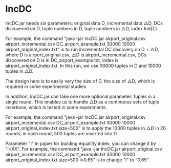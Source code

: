 # IncDC

IncDC.jar needs six parameters: original data D, incremental data △D, DCs discovered on D, tuple numbers in D, tuple numbers in △D, index Ind(Σ).

For example, the command "java -jar IncDC.jar airport_original.csv airport_incremental.csv DC_airport_example.txt 30000 10000 airport_original_index.txt" is to run incremental DC discovery on D + △D, 
where D is airport_original.csv, △D is airport_incremental.csv, DCs discovered on D is in DC_airport_example.txt, index is airport_original_index.txt. In this run, we use 30000 tuples in D and 10000 tuples in △D. 

The design here is to easily vary the size of D, the size of △D, which is required in some experimental studies.

In addition, IncDC.jar can take one more optional parameter: tuples in a single round. This enables us to handle △D as a continuous sets of tuple insertions, which is tested in some experiments.

For example, the command "java -jar IncDC.jar airport_original.csv airport_incremental.csv DC_airport_example.txt 30000 10000 airport_original_index.txt size=500" is to apply the 10000 tuples in △D in 20 rounds; 
in each round, 500 tuples are inserted into D.

Parameter "l" in paper for building equalilty index, you can change it by "l=XX".
For example, the command "java -jar IncDC.jar airport_original.csv airport_incremental.csv DC_airport_example.txt 30000 10000 airport_original_index.txt size=500 l=0.65" is to change "l" to "0.65".

